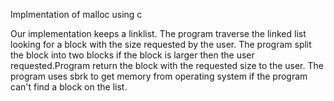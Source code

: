Implmentation of malloc using c

             
             
Our implementation keeps a linklist. The program traverse the linked list looking for a block with the size requested by the user.  The program split the block into two blocks if the block is larger then the user requested.Program return the block with the requested size to the user. The program uses sbrk to get memory from operating system if the program  can't find a block on the list.
